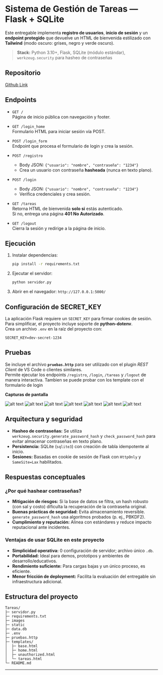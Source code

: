 # Sistema de Gestión de Tareas — Flask + SQLite

Este entregable implementa **registro de usuarios**, **inicio de sesión** y un **endpoint protegido** que devuelve un HTML de bienvenida estilizado con **Tailwind** (modo oscuro: grises, negro y verde oscuro).

> **Stack:** Python 3.10+, Flask, SQLite (módulo estándar), `werkzeug.security` para hasheo de contraseñas

## Repositorio

[Github Link](https://github.com/mgalim/tareas-python)

## Endpoints

- `GET /`  
  Página de inicio pública con navegación y footer.

- `GET /login_home`  
  Formulario HTML para iniciar sesión vía POST.

- `POST /login_form`  
  Endpoint que procesa el formulario de login y crea la sesión.

- `POST /registro`

  - Body JSON: `{"usuario": "nombre", "contraseña": "1234"}`
  - Crea un usuario con contraseña **hasheada** (nunca en texto plano).

- `POST /login`

  - Body JSON: `{"usuario": "nombre", "contraseña": "1234"}`
  - Verifica credenciales y crea sesión.

- `GET /tareas`  
  Retorna HTML de bienvenida **solo si** estás autenticado.  
  Si no, entrega una página **401 No Autorizado**.

- `GET /logout`  
  Cierra la sesión y redirige a la página de inicio.

## Ejecución

1. Instalar dependencias:
   ```bash
   pip install -r requirements.txt
   ```
2. Ejecutar el servidor:
   ```bash
   python servidor.py
   ```
3. Abrir en el navegador: `http://127.0.0.1:5000/`

## Configuración de SECRET_KEY

La aplicación Flask requiere un `SECRET_KEY` para firmar cookies de sesión.  
Para simplificar, el proyecto incluye soporte de **python-dotenv**.  
Crea un archivo `.env` en la raíz del proyecto con:

```
SECRET_KEY=dev-secret-1234
```

## Pruebas

Se incluye el archivo **`pruebas.http`** para ser utilizado con el plugin _REST Client_ de VS Code o clientes similares.  
Permite ejecutar los endpoints `/registro`, `/login`, `/tareas` y `/logout` de manera interactiva.
Tambien se puede probar con los template con el formulario de login

**Capturas de pantalla**

![alt text](images/home.png)
![alt text](images/login.png)
![alt text](images/prohibido.png)
![alt text](images/logueado.png)
![alt text](images/registro.png)
![alt text](images/yaexiste.png)
![alt text](images/running.png)

## Arquitectura y seguridad

- **Hasheo de contraseñas:** Se utiliza `werkzeug.security.generate_password_hash` y `check_password_hash` para evitar almacenar contraseñas en texto plano.
- **Persistencia:** SQLite (`sqlite3`) con creación de tabla idempotente al inicio.
- **Sesiones:** Basadas en cookie de sesión de Flask con `HttpOnly` y `SameSite=Lax` habilitados.

## Respuestas conceptuales

### ¿Por qué hashear contraseñas?

- **Mitigación de riesgos:** Si la base de datos se filtra, un hash robusto (con sal y costo) dificulta la recuperación de la contraseña original.
- **Buenas prácticas de seguridad:** Evita almacenamiento reversible. `generate_password_hash` usa algoritmos probados (p. ej., PBKDF2).
- **Cumplimiento y reputación:** Alinea con estándares y reduce impacto reputacional ante incidentes.

### Ventajas de usar SQLite en este proyecto

- **Simplicidad operativa:** 0 configuración de servidor; archivo único `.db`.
- **Portabilidad:** Ideal para demos, prototipos y ambientes de desarrollo/educativos.
- **Rendimiento suficiente:** Para cargas bajas y un único proceso, es eficiente.
- **Menor fricción de deployment:** Facilita la evaluación del entregable sin infraestructura adicional.

## Estructura del proyecto

```
Tareas/
├─ servidor.py
├─ requirements.txt
├─ images
├─ static
├─ data.db
├─ .env
├─ pruebas.http
├─ templates/
│  ├─ base.html
│  ├─ home.html
│  ├─ unauthorized.html
│  └─ tareas.html
└─ README.md
```

---
